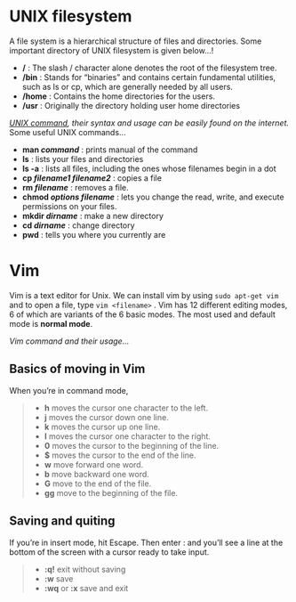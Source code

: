 
# UNIX filesystem

A file system is a hierarchical structure of files and directories. Some important directory of UNIX filesystem is given below...!

+ **/** : The slash / character alone denotes the root of the filesystem tree.
+ **/bin** : Stands for “binaries” and contains certain fundamental utilities, such as ls or cp, which are generally needed by all users.
+ **/home** : Contains the home directories for the users.
+ **/usr** : Originally the directory holding user home directories

*[UNIX command](https://en.wikipedia.org/wiki/List_of_Unix_commands), their syntax and usage can be easily found on the internet.* Some useful UNIX commands...

+ **man *command*** : prints manual of the command
+ **ls** : lists your files and directories
+ **ls -a** : lists all files, including the ones whose filenames begin in a dot
+ **cp *filename1 filename2*** : copies a file
+ **rm *filename*** : removes a file.
+ **chmod *options filename*** : lets you change the read, write, and execute permissions on your files.
+ **mkdir *dirname*** : make a new directory
+ **cd *dirname*** : change directory
+ **pwd** : tells you where you currently are

# Vim

Vim is a text editor for Unix. We can install vim by using
`sudo apt-get vim` and to open a file, type `vim <filename>` . Vim has 12 different editing modes, 6 of which are variants of the 6 basic modes. The most used and default mode is **normal mode**.

*Vim command and their usage...*

## Basics of moving in Vim

When you’re in command mode,

> + **h** moves the cursor one character to the left.
> + **j** moves the cursor down one line.
> + **k** moves the cursor up one line.
> + **l** moves the cursor one character to the right.
> + **0** moves the cursor to the beginning of the line.
> + **$** moves the cursor to the end of the line.
> + **w** move forward one word.
> + **b** move backward one word.
> + **G** move to the end of the file.
> + **gg** move to the beginning of the file.
 
## Saving and quiting

If you’re in insert mode, hit Escape. Then enter : and you’ll see a line at the bottom of the screen with a cursor ready to take input.

> + **:q!** exit without saving
> + **:w** save
> + **:wq** or **:x** save and exit
